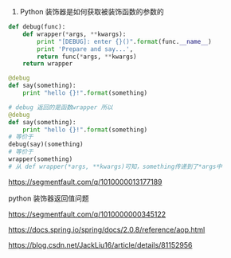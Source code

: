 1. Python 装饰器是如何获取被装饰函数的参数的

```python
def debug(func):
    def wrapper(*args, **kwargs):
        print "[DEBUG]: enter {}()".format(func.__name__)
        print 'Prepare and say...',
        return func(*args, **kwargs)
    return wrapper

@debug
def say(something):
    print "hello {}!".format(something)

```

```python
# debug 返回的是函数wrapper 所以
@debug
def say(something):
    print "hello {}!".format(something)
# 等价于
debug(say)(something)
# 等价于
wrapper(something)
# 从 def wrapper(*args, **kwargs)可知，something传递到了*args中
```

https://segmentfault.com/q/1010000013177189


python 装饰器返回值问题

https://segmentfault.com/q/1010000000345122

https://docs.spring.io/spring/docs/2.0.8/reference/aop.html

https://blog.csdn.net/JackLiu16/article/details/81152956
